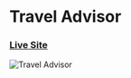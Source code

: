 # Travel Advisor

### [Live Site](https://travel-advisor-one.vercel.app/)

![Travel Advisor](https://i.ibb.co/qph2cZn/image.pngg)
